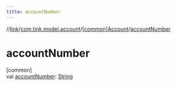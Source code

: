 ```yaml
---
title: accountNumber
---
```

//[link](../../../index.html)/[com.tink.model.account](../index.html)/[[common]Account](index.html)/[accountNumber](account-number.html)



# accountNumber



[common]\
val [accountNumber](account-number.html): [String](https://kotlinlang.org/api/latest/jvm/stdlib/kotlin/-string/index.html)




